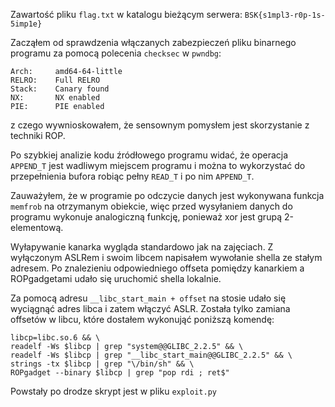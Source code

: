 Zawartość pliku `flag.txt` w katalogu bieżącym serwera: `BSK{s1mpl3-r0p-1s-5imp1e}`

Zacząłem od sprawdzenia włączanych zabezpieczeń pliku binarnego programu za pomocą polecenia `checksec` w `pwndbg`: 

    Arch:     amd64-64-little
    RELRO:    Full RELRO
    Stack:    Canary found
    NX:       NX enabled
    PIE:      PIE enabled

z czego wywnioskowałem, że sensownym pomysłem jest skorzystanie z techniki ROP.

Po szybkiej analizie kodu źródłowego programu widać, że operacja `APPEND_T` jest wadliwym miejscem programu i można to wykorzystać do przepełnienia bufora robiąc pełny `READ_T` i po nim `APPEND_T`.

Zauważyłem, że w programie po odczycie danych jest wykonywana funkcja `memfrob` na otrzymanym obiekcie, więc przed wysyłaniem danych do programu wykonuje analogiczną funkcję, ponieważ xor jest grupą 2-elementową. 

Wyłapywanie kanarka wygląda standardowo jak na zajęciach. Z wyłączonym ASLRem i swoim libcem napisałem wywołanie shella ze stałym adresem. Po znalezieniu odpowiedniego offseta pomiędzy kanarkiem a ROPgadgetami udało się uruchomić shella lokalnie.

Za pomocą adresu `__libc_start_main + offset` na stosie udało się wyciągnąć adres libca i zatem włączyć ASLR. Została tylko zamiana offsetów w libcu, które dostałem wykonująć poniższą komendę:

```
libcp=libc.so.6 && \
readelf -Ws $libcp | grep "system@@GLIBC_2.2.5" && \
readelf -Ws $libcp | grep "__libc_start_main@@GLIBC_2.2.5" && \
strings -tx $libcp | grep "\/bin/sh" && \
ROPgadget --binary $libcp | grep "pop rdi ; ret$"
```

Powstały po drodze skrypt jest w pliku `exploit.py`
